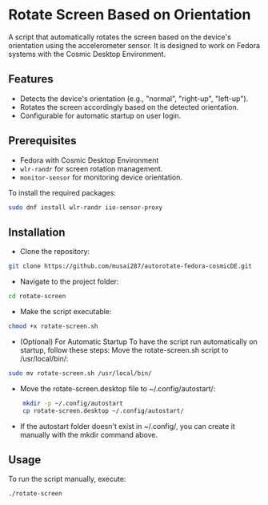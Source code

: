

# Rotate Screen Based on Orientation

A script that automatically rotates the screen based on the device's orientation using the accelerometer sensor. It is designed to work on Fedora systems with the Cosmic Desktop Environment.

## Features

- Detects the device's orientation (e.g., "normal", "right-up", "left-up").
- Rotates the screen accordingly based on the detected orientation.
- Configurable for automatic startup on user login.

## Prerequisites

- Fedora with Cosmic Desktop Environment
- `wlr-randr` for screen rotation management.
- `monitor-sensor` for monitoring device orientation.

To install the required packages:

```bash
sudo dnf install wlr-randr iio-sensor-proxy
```

## Installation

-  Clone the repository:
```bash
git clone https://github.com/musai287/autorotate-fedora-cosmicDE.git
```
-  Navigate to the project folder:
```bash
cd rotate-screen
```
-  Make the script executable:
```bash
chmod +x rotate-screen.sh
```
-  (Optional) For Automatic Startup
   To have the script run automatically on startup, follow these steps:
   Move the rotate-screen.sh script to /usr/local/bin/:
```bash
sudo mv rotate-screen.sh /usr/local/bin/
```
-   Move the rotate-screen.desktop file to ~/.config/autostart/:
```bash
    mkdir -p ~/.config/autostart
    cp rotate-screen.desktop ~/.config/autostart/
```
- If the autostart folder doesn't exist in ~/.config/, you can create it manually with the mkdir command above.

## Usage

To run the script manually, execute:
```bash
./rotate-screen
```
